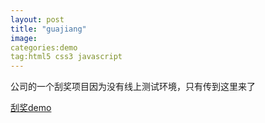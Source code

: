 ```yaml
---
layout: post
title: "guajiang"
image:
categories:demo
tag:html5 css3 javascript
---
```

公司的一个刮奖项目因为没有线上测试环境，只有传到这里来了

[刮奖demo]("http://www.bone.pw/demo/guajiang/guajiang.html")

